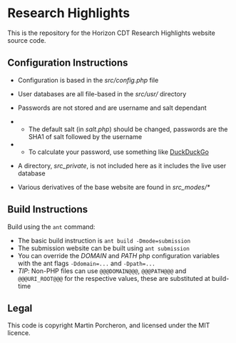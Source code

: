 # Research Highlights
This is the repository for the Horizon CDT Research Highlights website source code.

## Configuration Instructions
* Configuration is based in the _src/config.php_ file
* User databases are all file-based in the _src/usr/_ directory
* Passwords are not stored and are username and salt dependant

* * The default salt (in _salt.php_) should be changed, passwords are the SHA1 of salt followed by the username
* * To calculate your password, use something like [DuckDuckGo](https://duckduckgo.com/?q=sha1+SALT_HEREmyusername1&ia=answer)

* A directory, _src\_private_, is not included here as it includes the live user database
* Various derivatives of the base website are found in _src\_modes/\*_

## Build Instructions
Build using the `ant` command:

* The basic build instruction is `ant build -Dmode=submission`
* The submission website can be built using `ant submission`
* You can override the _DOMAIN_ and _PATH_ php configuration variables with the ant flags `-Ddomain=...` and `-Dpath=...`
* _TIP_: Non-PHP files can use `@@@DOMAIN@@@`, `@@@PATH@@@` and `@@@URI_ROOT@@@` for the respective values, these are substituted at build-time

## Legal
This code is copyright Martin Porcheron, and licensed under the MIT licence.